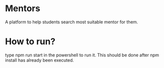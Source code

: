 # Mentors
A platform to help students search most suitable mentor for them.

# How to run?
type npm run start in the powershell to run it. This should be done after npm install has already been executed.
